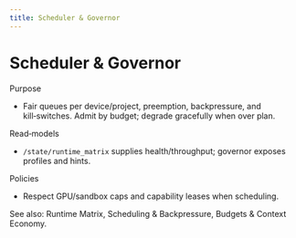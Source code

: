 ```yaml
---
title: Scheduler & Governor
---
```


# Scheduler & Governor

Purpose
- Fair queues per device/project, preemption, backpressure, and kill‑switches. Admit by budget; degrade gracefully when over plan.

Read‑models
- `/state/runtime_matrix` supplies health/throughput; governor exposes profiles and hints.

Policies
- Respect GPU/sandbox caps and capability leases when scheduling.

See also: Runtime Matrix, Scheduling & Backpressure, Budgets & Context Economy.

